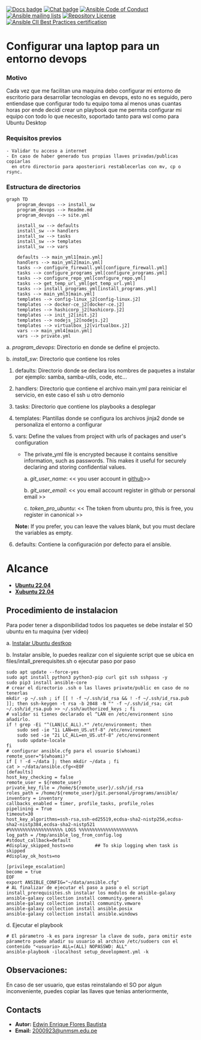 [![Docs badge](https://img.shields.io/badge/docs-latest-brightgreen.svg)](https://docs.ansible.com/ansible/latest/)
[![Chat badge](https://img.shields.io/badge/chat-IRC-brightgreen.svg)](https://docs.ansible.com/ansible/latest/community/communication.html)
[![Ansible Code of Conduct](https://img.shields.io/badge/code%20of%20conduct-Ansible-silver.svg)](https://docs.ansible.com/ansible/latest/community/code_of_conduct.html)
[![Ansible mailing lists](https://img.shields.io/badge/mailing%20lists-Ansible-orange.svg)](https://docs.ansible.com/ansible/latest/community/communication.html#mailing-list-information)
[![Repository License](https://img.shields.io/badge/license-GPL%20v3.0-brightgreen.svg)](https://www.gnu.org/licenses/gpl-3.0.html)
[![Ansible CII Best Practices certification](https://bestpractices.coreinfrastructure.org/projects/2372/badge)](https://bestpractices.coreinfrastructure.org/projects/2372)

# Configurar una laptop para un entorno devops

### Motivo

Cada vez que me facilitan una maquina debo configurar mi entorno de escritorio para desarrollar tecnologías en devops, esto no es seguido, pero entiendase que configurar todo tu equipo toma al menos unas cuantas horas por ende decidí crear un playbook que me permita configurar mi equipo con todo lo que necesito, soportado tanto para wsl como para Ubuntu Desktop

### Requisitos previos

    - Validar tu acceso a internet
    - En caso de haber generado tus propias llaves privadas/publicas copiarlas
      en otro directorio para aposteriori restablecerlas con mv, cp o rsync.

### Estructura de directorios

```mermaid
graph TD
    program_devops --> install_sw
    program_devops --> Readme.md
    program_devops --> site.yml

    install_sw --> defaults
    install_sw --> handlers
    install_sw --> tasks
    install_sw --> templates
    install_sw --> vars

    defaults --> main_yml1[main.yml]
    handlers --> main_yml2[main.yml]
    tasks --> configure_firewall.yml[configure_firewall.yml]
    tasks --> configure_programs_yml[configure_programs.yml]
    tasks --> configure_repo_yml[configure_repo.yml]
    tasks --> get_temp_url_yml[get_temp_url.yml]
    tasks --> install_programs_yml[install_programs.yml]
    tasks --> main_yml3[main.yml]
    templates --> config-linux_j2[config-linux.j2]
    templates --> docker-ce_j2[docker-ce.j2]
    templates --> hashicorp_j2[hashicorp.j2]
    templates --> init_j2[init.j2]
    templates --> nodejs_j2[nodejs.j2]
    templates --> virtualbox_j2[virtualbox.j2]
    vars --> main_yml4[main.yml]
    vars --> private.yml
```

a. _program_devops_: Directorio en donde se define el projecto.

b. _install_sw_: Directorio que contiene los roles

1. defaults: Directorio donde se declara los nombres de paquetes a instalar por ejemplo: samba, samba-utils, code, etc...

2. handlers: Directorio que contiene el archivo main.yml para reiniciar el servicio, en este caso el ssh u otro demonio

3. tasks: Directorio que contiene los playbooks a desplegar

4. templates: Plantillas donde se configura los archivos jinja2 donde se personaliza el entorno a configurar

5. vars: Define the values from project with urls of packages and user's configuration

   - The private_yml file is encrypted because it contains sensitive information, such as passwords. This makes it useful for securely declaring and storing confidential values.

     a. _git_user_name_: << you user account in [github](https://github.com)>>

     b. _git_user_email_: << you email account register in github or personal email >>

     c. _token_pro_ubuntu_: << The token from ubuntu pro, this is free, you register in canonical >>

   **Note:** If you prefer, you can leave the values blank, but you must declare the variables as empty.

6. defaults: Contiene la configuración por defecto para el ansible.

# Alcance

- **[Ubuntu 22.04](https://www.ubuntu.com)**
- **[Xubuntu 22.04](https://xubuntu.org/)**

## Procedimiento de instalacion

Para poder tener a disponibilidad todos los paquetes se debe instalar el SO ubuntu en tu maquina (ver video)

a. [Instalar Ubuntu destkop](https://www.youtube.com/watch?v=8MRibUo9VAA)

b. Instalar ansible, lo puedes realizar con el siguiente script que se ubica en files/intall_prerequisites.sh o ejecutar paso por paso

```shell
sudo apt update --force-yes
sudo apt install python3 python3-pip curl git ssh sshpass -y
sudo pip3 install ansible-core
# crear el directorio .ssh o las llaves private/public en caso de no tenerlas
mkdir -p ~/.ssh ; if [[ ! -f ~/.ssh/id_rsa && ! -f ~/.ssh/id_rsa.pub ]]; then ssh-keygen -t rsa -b 2048 -N "" -f ~/.ssh/id_rsa; cat ~/.ssh/id_rsa.pub >> ~/.ssh/authorized_keys ; fi
# validar si tienes declarado el ^LAN en /etc/environment sino añadirlo.
if ! grep -Ei "^(LAN|LC_ALL).*" /etc/environment; then
    sudo sed -ie "1i LAN=en_US.utf-8" /etc/environment
    sudo sed -ie "2i LC_ALL=en_US.utf-8" /etc/environment
    sudo update-locale
fi
# configurar ansible.cfg para el usuario $(whoami)
remote_user="$(whoami)"
if [ ! -d ~/data ]; then mkdir ~/data ; fi 
cat > ~/data/ansible.cfg<<EOF
[defaults]
host_key_checking = false
remote_user = ${remote_user}
private_key_file = /home/${remote_user}/.ssh/id_rsa
roles_path = /home/${remote_user}/git.personal/programs/ansible/
inventory = inventory
callbacks_enabled = timer, profile_tasks, profile_roles
pipelining = True
timeout=30
host_key_algorithms=ssh-rsa,ssh-ed25519,ecdsa-sha2-nistp256,ecdsa-sha2-nistp384,ecdsa-sha2-nistp521
#%%%%%%%%%%%%%%%%%%%% LOGS %%%%%%%%%%%%%%%%%%%%%%
log_path = /tmp/ansible_log_from_config.log
#stdout_callback=default
#display_skipped_hosts=no        ## To skip logging when task is skipped
#display_ok_hosts=no

[privilege_escalation]
become = true
EOF
export ANSIBLE_CONFIG="~/data/ansible.cfg"
# AL finalizar de ejecutar el paso a paso o el script install_prerequisites.sh instalar los modulos de ansible-galaxy
ansible-galaxy collection install community.general
ansible-galaxy collection install community.vmware
ansible-galaxy collection install ansible.posix
ansible-galaxy collection install ansible.windows
```

d. Ejecutar el playbook

```shell
# El párametro -k es para ingresar la clave de sudo, para omitir este párametro puede añadir su usuario al archivo /etc/sudoers con el contenido "<usuario> ALL=(ALL) NOPASSWD: ALL"
ansible-playbook -ilocalhost setup_development.yml -k
```

## Observaciones:

En caso de ser usuario, que estas reinstalando el SO por algun inconveniente, puedes copiar las llaves que tenias anteriormente,

## Contacts

- **Autor:** [Edwin Enrique Flores Bautista](https://www.linkedin.com/in/edwin-enrique-flores-bautista/)
- **Email:** 2000923@unmsm.edu.pe
